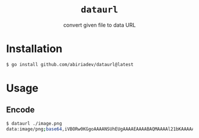 <h1 align="center"><code>dataurl</code></h1>
<p align="center">convert given file to data URL</p>

# Installation

```sh
$ go install github.com/abiriadev/dataurl@latest
```

# Usage

## Encode

```sh
$ dataurl ./image.png
data:image/png;base64,iVBORw0KGgoAAAANSUhEUgAAAAEAAAABAQMAAAAl21bKAAAAA1BMVEUAAACnej3aAAAAAXRSTlMAQObYZgAAAApJREFUCNdjYAAAAAIAAeIhvDMAAAAASUVORK5C
```
